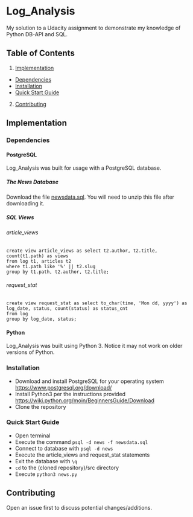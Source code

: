 # Log_Analysis
My solution to a Udacity assignment to demonstrate my knowledge of Python DB-API and SQL.

## Table of Contents
1. [Implementation](#implementation)
  * [Dependencies](#dependencies)
  * [Installation](#installation)
  * [Quick Start Guide](#quick-start-guide)
2. [Contributing](#contributing)

## Implementation

### Dependencies

####  PostgreSQL
Log_Analysis was built for usage with a PostgreSQL database.

##### The News Database
Download the file [newsdata.sql](https://d17h27t6h515a5.cloudfront.net/topher/2016/August/57b5f748_newsdata/newsdata.zip). You will need to unzip this file after downloading it.

##### SQL Views
###### article_views
```
create view article_views as select t2.author, t2.title, count(t1.path) as views
from log t1, articles t2
where t1.path like '%' || t2.slug
group by t1.path, t2.author, t2.title;
```

###### request_stat
```
create view request_stat as select to_char(time, 'Mon dd, yyyy') as log_date, status, count(status) as status_cnt
from log
group by log_date, status;
```

#### Python
Log_Analysis was built using Python 3. Notice it may not work on older versions of Python.

### Installation
* Download and install PostgreSQL for your operating system <a>https://www.postgresql.org/download/</a>
* Install Python3 per the instructions provided <a>https://wiki.python.org/moin/BeginnersGuide/Download</a>
* Clone the repository

### Quick Start Guide
* Open terminal
* Execute the command `psql -d news -f newsdata.sql`
* Connect to database with `psql -d news`
* Execute the article_views and request_stat statements
* Exit the database with `\q`
* `cd` to the (cloned repository)/src directory
* Execute `python3 news.py`

## Contributing
Open an issue first to discuss potential changes/additions.
